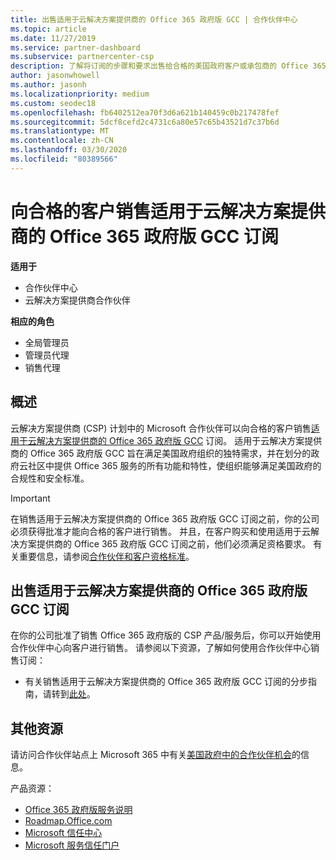 ```yaml
---
title: 出售适用于云解决方案提供商的 Office 365 政府版 GCC | 合作伙伴中心
ms.topic: article
ms.date: 11/27/2019
ms.service: partner-dashboard
ms.subservice: partnercenter-csp
description: 了解将订阅的步骤和要求出售给合格的美国政府客户或承包商的 Office 365 政府版 GCC for CSP。
author: jasonwhowell
ms.author: jasonh
ms.localizationpriority: medium
ms.custom: seodec18
ms.openlocfilehash: fb6402512ea70f3d6a621b140459c0b217478fef
ms.sourcegitcommit: 5dcf8cefd2c4731c6a80e57c65b43521d7c37b6d
ms.translationtype: MT
ms.contentlocale: zh-CN
ms.lasthandoff: 03/30/2020
ms.locfileid: "80389566"
---
```

# <a name="sell-office-365-government-gcc-for-csp-subscriptions-to-qualified-customers"></a>向合格的客户销售适用于云解决方案提供商的 Office 365 政府版 GCC 订阅

**适用于**

-  合作伙伴中心
-  云解决方案提供商合作伙伴

**相应的角色**

- 全局管理员
- 管理员代理
- 销售代理

## <a name="overview"></a>概述

云解决方案提供商 (CSP) 计划中的 Microsoft 合作伙伴可以向合格的客户销售[适用于云解决方案提供商的 Office 365 政府版 GCC](https://www.microsoft.com/microsoft-365/partners/governmentforCSP) 订阅。 适用于云解决方案提供商的 Office 365 政府版 GCC 旨在满足美国政府组织的独特需求，并在划分的政府云社区中提供 Office 365 服务的所有功能和特性，使组织能够满足美国政府的合规性和安全标准。 

>[!IMPORTANT] 
>在销售适用于云解决方案提供商的 Office 365 政府版 GCC 订阅之前，你的公司必须获得批准才能向合格的客户进行销售。 并且，在客户购买和使用适用于云解决方案提供商的 Office 365 政府版 GCC 订阅之前，他们必须满足资格要求。 有关重要信息，请参阅[合作伙伴和客户资格标准](csp-gcc-validate.md)。


## <a name="sell-office-365-government-gcc-for-csp-subscriptions"></a>出售适用于云解决方案提供商的 Office 365 政府版 GCC 订阅

在你的公司批准了销售 Office 365 政府版的 CSP 产品/服务后，你可以开始使用合作伙伴中心向客户进行销售。 请参阅以下资源，了解如何使用合作伙伴中心销售订阅： 

-   有关销售适用于云解决方案提供商的 Office 365 政府版 GCC 订阅的分步指南，请转到[此处](https://go.microsoft.com/fwlink/?linkid=2007323)。  


## <a name="additional-resources"></a>其他资源

请访问合作伙伴站点上 Microsoft 365 中有关[美国政府中的合作伙伴机会](https://www.microsoft.com/microsoft-365/partners/governmentforCSP)的信息。

产品资源：

- [Office 365 政府版服务说明](https://technet.microsoft.com/library/mt774581.aspx)
- [Roadmap.Office.com](https://products.office.com/business/office-365-roadmap)
- [Microsoft 信任中心](https://www.microsoft.com/TrustCenter/)
- [Microsoft 服务信任门户](https://aka.ms/STP)

